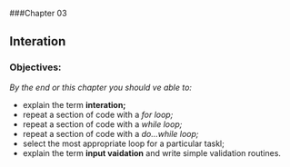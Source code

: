 ###Chapter 03

## Interation

### Objectives:

*By the end or this chapter you should ve able to:*

- explain the term **interation;**
- repeat a section of code with a *for loop;*
- repeat a section of code with a *while loop;*
- repeat a section of code with a *do...while loop;*
- select the most appropriate loop for a particular taskl;
- explain the term **input vaidation** and write simple validation routines.

